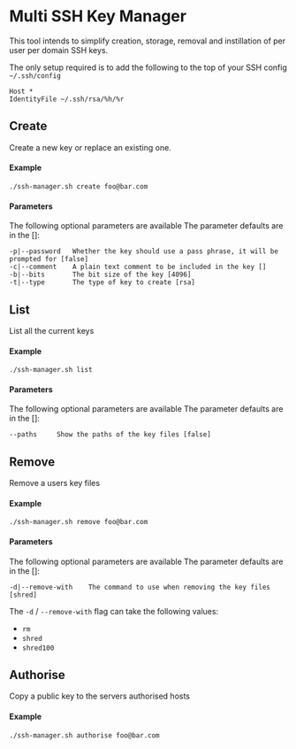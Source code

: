 # Multi SSH Key Manager

This tool intends to simplify creation, storage, removal and instillation of per user per domain SSH keys.

The only setup required is to add the following to the top of your SSH config `~/.ssh/config`

    Host *
    IdentityFile ~/.ssh/rsa/%h/%r

## Create

Create a new key or replace an existing one.

#### Example

    ./ssh-manager.sh create foo@bar.com

#### Parameters

The following optional parameters are available
The parameter defaults are in the []:

    -p|--password	Whether the key should use a pass phrase, it will be prompted for [false]
    -c|--comment	A plain text comment to be included in the key []
    -b|--bits		The bit size of the key [4096]
    -t|--type		The type of key to create [rsa]

## List

List all the current keys

#### Example

    ./ssh-manager.sh list

#### Parameters

The following optional parameters are available
The parameter defaults are in the []:

    --paths		Show the paths of the key files [false]


## Remove

Remove a users key files

#### Example

    ./ssh-manager.sh remove foo@bar.com

#### Parameters

The following optional parameters are available
The parameter defaults are in the []:

    -d|--remove-with	The command to use when removing the key files [shred]

The `-d` / `--remove-with` flag can take the following values:

- `rm`
- `shred`
- `shred100`


## Authorise

Copy a public key to the servers authorised hosts

#### Example

    ./ssh-manager.sh authorise foo@bar.com
